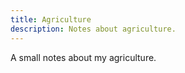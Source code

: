 ```yaml
---
title: Agriculture
description: Notes about agriculture.
---
```

A small notes about my agriculture.
